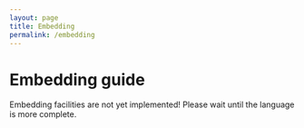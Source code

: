 ```yaml
---
layout: page
title: Embedding
permalink: /embedding
---
```


# Embedding guide

Embedding facilities are not yet implemented! Please wait until the language is
more complete.
